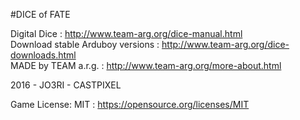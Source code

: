 #DICE of FATE

Digital Dice : http://www.team-arg.org/dice-manual.html  
Download stable Arduboy versions :  http://www.team-arg.org/dice-downloads.html  
MADE by TEAM a.r.g. : http://www.team-arg.org/more-about.html

2016 - JO3RI - CASTPIXEL

Game License: MIT : https://opensource.org/licenses/MIT
